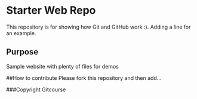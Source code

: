  # Starter Web Repo

This repository is for showing how Git and GitHub work :). Adding a line for an example.

## Purpose

Sample website with plenty of files for demos

##How to contribute
Please fork this repository and then add...

###Copyright
Gitcourse
